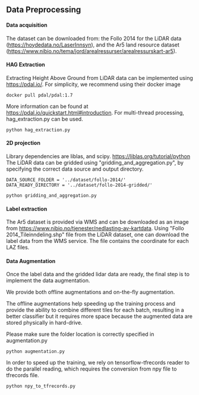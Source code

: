 ## Data Preprocessing

#### Data acquisition
The dataset can be downloaded from:
the Follo 2014 for the LiDAR data (https://hoydedata.no/LaserInnsyn), and
the Ar5 land resource dataset (https://www.nibio.no/tema/jord/arealressurser/arealressurskart-ar5).

#### HAG Extraction
Extracting Height Above Ground from LiDAR data can be implemented using https://pdal.io/. For simplicity, we recommend using their docker image
~~~~
docker pull pdal/pdal:1.7
~~~~
More information can be found at https://pdal.io/quickstart.html#introduction.
For multi-thread processing, hag_extraction.py can be used.
~~~~
python hag_extraction.py 
~~~~

#### 2D projection
Library dependencies are liblas, and scipy.
https://liblas.org/tutorial/python
The LiDAR data can be gridded using "gridding_and_aggregation.py", by specifying the correct data source and output directory.
~~~~
DATA_SOURCE_FOLDER = '../dataset/follo-2014/' 
DATA_READY_DIRECTORY = '../dataset/follo-2014-gridded/'
~~~~
~~~~
python gridding_and_aggregation.py 
~~~~

#### Label extraction
The Ar5 dataset is provided via WMS and can be downloaded as an image from https://www.nibio.no/tjenester/nedlasting-av-kartdata. 
Using "Follo 2014_Tileinndeling.shp" file from the LiDAR dataset, one can download the label data from the WMS service.
The file contains the coordinate for each LAZ files.

#### Data Augmentation
Once the label data and the gridded lidar data are ready, the final step is to implement the data augmentation.

We provide both offline augmentations and on-the-fly augmentation.

The offline augmentations help speeding up the training process and provide the ability to combine different tiles for each batch, resulting in a better classifier but it requires more space because the augmented data are stored physically in hard-drive.

Please make sure the folder location is correctly specified in augmentation.py 
~~~~
python augmentation.py 
~~~~
In order to speed up the training, we rely on tensorflow-tfrecords reader to do the parallel reading, which requires the conversion from npy file to tfrecords file.
~~~~
python npy_to_tfrecords.py 
~~~~